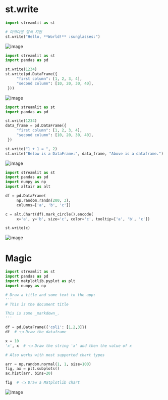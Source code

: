 # st.write

```python
import streamlit as st

# 마크다운 형식 지원
st.write("Hello, **World!** :sunglasses:")

```
![image](https://user-images.githubusercontent.com/102650331/169700551-3157b388-dbc3-4404-ac08-bdd84d77ad8b.png)

```python
import streamlit as st
import pandas as pd

st.write(1234)
st.write(pd.DataFrame({
     "first column": [1, 2, 3, 4],
     "second column": [10, 20, 30, 40],
 }))

```
![image](https://user-images.githubusercontent.com/102650331/169700632-e80358c9-f34a-47e2-b389-549afffe3a83.png)

```python
import streamlit as st
import pandas as pd

st.write(1234)
data_frame = pd.DataFrame({
     "first column": [1, 2, 3, 4],
     "second column": [10, 20, 30, 40],
 })

st.write("1 + 1 = ", 2)
st.write("Below is a DataFrame:", data_frame, "Above is a dataframe.")

```
![image](https://user-images.githubusercontent.com/102650331/169700743-c190fa1d-6f62-4148-ac22-4eecb1f30ff9.png)

```python
import streamlit as st
import pandas as pd
import numpy as np
import altair as alt

df = pd.DataFrame(
     np.random.randn(200, 3),
     columns=['a', 'b', 'c'])

c = alt.Chart(df).mark_circle().encode(
     x='a', y='b', size='c', color='c', tooltip=['a', 'b', 'c'])

st.write(c)

```
![image](https://user-images.githubusercontent.com/102650331/169700843-31d74937-3314-4591-81f7-466afe369af1.png)

# Magic

```python
import streamlit as st
import pandas as pd
import matplotlib.pyplot as plt
import numpy as np

# Draw a title and some text to the app:
'''
# This is the document title

This is some _markdown_.
'''

df = pd.DataFrame({'col1': [1,2,3]})
df  # 👈 Draw the dataframe

x = 10
'x', x  # 👈 Draw the string 'x' and then the value of x

# Also works with most supported chart types

arr = np.random.normal(1, 1, size=100)
fig, ax = plt.subplots()
ax.hist(arr, bins=20)

fig  # 👈 Draw a Matplotlib chart

```

![image](https://user-images.githubusercontent.com/102650331/169700979-1e0f5dc3-5c5c-4f0b-a7e1-a77804816ffb.png)




